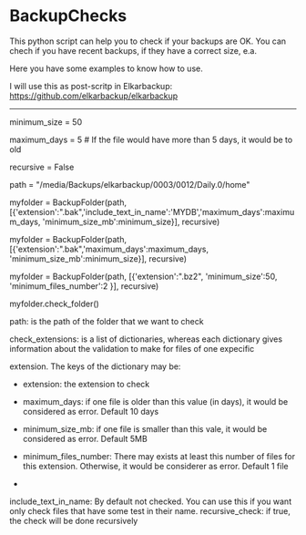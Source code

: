 BackupChecks
============

This python script can help you to check if your backups are OK. You can chech if you have recent backups, if they have a correct size, e.a.

Here you have some examples to know how to use. 

I will use this as post-scritp in Elkarbackup: https://github.com/elkarbackup/elkarbackup

---------

 minimum_size = 50 
 
 maximum_days = 5   # If the file would have more than 5 days, it would be to old

recursive = False 

path = "/media/Backups/elkarbackup/0003/0012/Daily.0/home"

myfolder = BackupFolder(path, [{'extension':".bak",'include_text_in_name':'MYDB','maximum_days':maximum_days, 'minimum_size_mb':minimum_size}], recursive)

myfolder = BackupFolder(path, [{'extension':".bak",'maximum_days':maximum_days, 'minimum_size_mb':minimum_size}], recursive)

myfolder = BackupFolder(path, [{'extension':".bz2", 'minimum_size':50, 'minimum_files_number':2 }], recursive)

myfolder.check_folder()

path: is the path of the folder that we want to check

check_extensions: is a list of dictionaries, whereas each dictionary gives information about the validation to make for files of one expecific 

extension. The keys of the dictionary may be:
    
- extension: the extension to check

- maximum_days: if one file is older than this value (in days), it would be considered as error. Default 10 days

- minimum_size_mb: if one file is smaller than this vale, it would be considered as error. Default 5MB

- minimum_files_number: There may exists at least this number of files for this extension. Otherwise, it would be considerer as error. Default 1 file
-
include_text_in_name: By default not checked. You can use this if you want only check files that have some test in their name.
recursive_check: if true, the check will be done recursively
